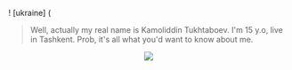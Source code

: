 ! [ukraine] (
> Well, actually my real name is Kamoliddin Tukhtaboev. I'm 15 y.o, live in Tashkent. Prob, it's all what you'd want to know about me.











<div align="center">
<img src="https://github-readme-stats.vercel.app/api?username=Kamolgks&show_icons=true&title_color=black&icon_color=34abeb&text_color=black&bg_color=white" />
</div>
